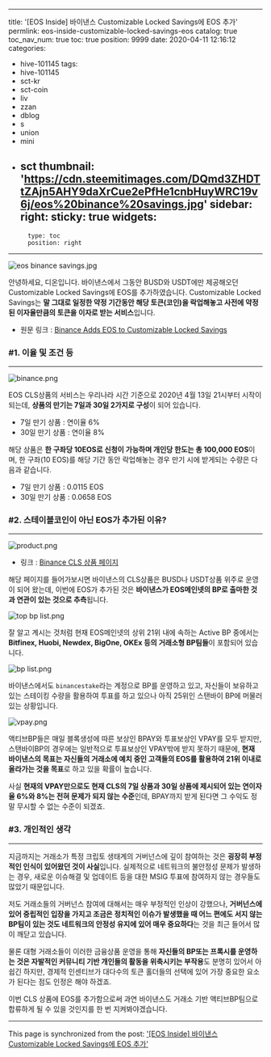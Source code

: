 
---
title: '[EOS Inside] 바이낸스 Customizable Locked Savings에 EOS 추가'
permlink: eos-inside-customizable-locked-savings-eos
catalog: true
toc_nav_num: true
toc: true
position: 9999
date: 2020-04-11 12:16:12
categories:
- hive-101145
tags:
- hive-101145
- sct-kr
- sct-coin
- liv
- zzan
- dblog
- s
- union
- mini
- sct
thumbnail: 'https://cdn.steemitimages.com/DQmd3ZHDTtZAjn5AHY9daXrCue2ePfHe1cnbHuyWRC19v6j/eos%20binance%20savings.jpg'
sidebar:
    right:
        sticky: true
widgets:
    -
        type: toc
        position: right
---


![eos binance savings.jpg](https://cdn.steemitimages.com/DQmd3ZHDTtZAjn5AHY9daXrCue2ePfHe1cnbHuyWRC19v6j/eos%20binance%20savings.jpg)

안녕하세요, 디온입니다. 바이낸스에서 그동안 BUSD와 USDT에만 제공해오던 Customizable Locked Savings에 EOS를 추가하였습니다. Customizable Locked Savings는 **말 그대로 일정한 약정 기간동안 해당 토큰(코인)을 락업해놓고 사전에 약정된 이자율만큼의 토큰을 이자로 받는 서비스**입니다.

- 원문 링크 : [Binance Adds EOS to Customizable Locked Savings](https://binance.zendesk.com/hc/en-us/articles/360041736252)


### #1. 이율 및 조건 등
---
![binance.png](https://cdn.steemitimages.com/DQmQ7tt8NC6JMsb1WF4AagPLc69H3B2XzhvAXaTizRTFN4C/binance.png)

EOS CLS상품의 서비스는 우리나라 시간 기준으로 2020년 4월 13일 21시부터 시작이 되는데, **상품의 만기는 7일과 30일 2가지로 구성**이 되어 있습니다.

- 7일 만기 상품 : 연이율 6%
- 30일 만기 상품 : 연이율 8%

해당 상품은 **한 구좌당 10EOS로 신청이 가능하며 개인당 한도는 총 100,000 EOS**이며, 한 구좌(10 EOS)를 해당 기간 동안 락업해놓는 경우 만기 시에 받게되는 수량은 다음과 같습니다.

- 7일 만기 상품 : 0.0115 EOS
- 30일 만기 상품 : 0.0658 EOS 

### #2. 스테이블코인이 아닌 EOS가 추가된 이유?
---
![product.png](https://cdn.steemitimages.com/DQmchzcfnMQBqdTRpv2PaRn8rcBsgPByodR4nZv32XWTwQu/product.png)

- 링크 : [Binance CLS 상품 페이지](https://www.binance.com/en/lending/products?type=fixed)

해당 페이지를 들어가보시면 바이낸스의 CLS상품은 BUSD나 USDT상품 위주로 운영이 되어 왔는데, 이번에 EOS가 추가된 것은 **바이낸스가 EOS메인넷의 BP로 출마한 것과 연관이 있는 것으로 추측**됩니다.

![top bp list.png](https://cdn.steemitimages.com/DQmU95jZCJzzXfWGubVKdkizjUouHQX8nDfW2QCNfyY4Sew/top%20bp%20list.png)

잘 알고 계시는 것처럼 현재 EOS메인넷의 상위 21위 내에 속하는 Active BP 중에서는 **Bitfinex, Huobi, Newdex, BigOne, OKEx 등의 거래소형 BP팀들**이 포함되어 있습니다.


![bp list.png](https://cdn.steemitimages.com/DQmeZAHzeUmSME51TKeoN1uzmAE3FKkCQpVQqpmrYfjq7yN/bp%20list.png)

바이낸스에서도 `binancestake`라는 계정으로 BP를 운영하고 있고, 자신들이 보유하고 있는 스테이킹 수량을 활용하여 투표를 하고 있으나 아직 25위인 스탠바이 BP에 머물러 있는 상황입니다.

![vpay.png](https://cdn.steemitimages.com/DQmdsL8MkHJd1iBPLA5hh8gsSyfv2boYw6HBtwfSmQkFXY5/vpay.png)

액티브BP들은 매일 블록생성에 따른 보상인 BPAY와 투표보상인 VPAY를 모두 받지만, 스탠바이BP의 경우에는 일반적으로 투표보상인 VPAY밖에 받지 못하기 때문에, **현재 바이낸스의 목표는 자신들의 거래소에 예치 중인 고객들의 EOS를 활용하여 21위 이내로 올라가는 것을 목표**로 하고 있을 확률이 높습니다.

사실 **현재의 VPAY만으로도 현재 CLS의 7일 상품과 30일 상품에 제시되어 있는 연이자율 6%와 8%는 전혀 문제가 되지 않는 수준**인데, BPAY까지 받게 된다면 그 수익도 정말 무시할 수 없는 수준이 되겠죠.

### #3. 개인적인 생각
---

지금까지는 거래소가 특정 크립토 생태계의 거버넌스에 깊이 참여하는 것은 **굉장히 부정적인 인식이 있어왔던 것이 사실**입니다. 실제적으로 네트워크의 불안정성 문제가 발생하는 경우, 새로운 이슈해결 및 업데이트 등을 대한 MSIG 투표에 참여하지 않는 경우들도 많았기 때문입니다.

저도 거래소들의 거버넌스 참여에 대해서는 매우 부정적인 인상이 강했으나, **거버넌스에 있어 중립적인 입장을 가지고 조금은 정치적인 이슈가 발생했을 때 어느 편에도 서지 않는 BP팀이 있는 것도 네트워크의 안정성 유지에 있어 매우 중요하다**는 것을 최근 들어서 많이 깨닫고 있습니다. 

물론 대형 거래소들이 이러한 금융상품 운영을 통해 **자신들의 BP또는 프록시를 운영하는 것은 자발적인 커뮤니티 기반 개인들의 활동을 위축시키는 부작용**도 분명히 있어서 아쉽긴 하지만, 경제적 인센티브가 대다수의 토큰 홀더들의 선택에 있어 가장 중요한 요소가 된다는 점도 인정은 해야 하겠죠. 

이번 CLS 상품에 EOS를 추가함으로써 과연 바이낸스도 거래소 기반 액티브BP팀으로 합류하게 될 수 있을 것인지를 한 번 지켜봐야겠습니다.

- - -

This page is synchronized from the post: ['[EOS Inside] 바이낸스 Customizable Locked Savings에 EOS 추가'](https://steemit.com/@donekim/eos-inside-customizable-locked-savings-eos)
